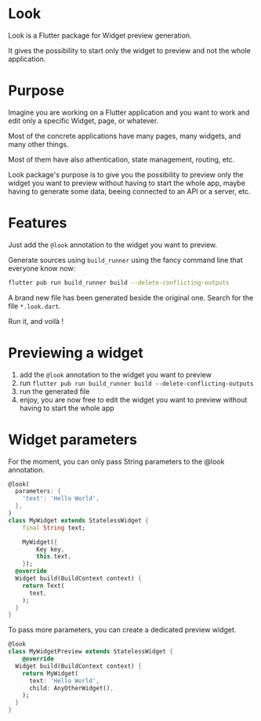# Look

Look is a Flutter package for Widget preview generation.

It gives the possibility to start only the widget to preview and not the whole application.

# Purpose

Imagine you are working on a Flutter application and you want to work and edit only a specific Widget, page, or whatever.

Most of the concrete applications have many pages, many widgets, and many other things.

Most of them have also athentication, state management, routing, etc.

Look package's purpose is to give you the possibility to preview only the widget you want to preview without having to start the whole app, maybe having to generate some data, beeing connected to an API or a server, etc.

# Features

Just add the `@look` annotation to the widget you want to preview.

Generate sources using `build_runner` using the fancy command line that everyone know now:

```bash
flutter pub run build_runner build --delete-conflicting-outputs
```

A brand new file has been generated beside the original one. Search for the file `*.look.dart`.

Run it, and voilà !

# Previewing a widget

1. add the `@look` annotation to the widget you want to preview
2. run `flutter pub run build_runner build --delete-conflicting-outputs`
3. run the generated file
4. enjoy, you are now free to edit the widget you want to preview without having to start the whole app

# Widget parameters

For the moment, you can only pass String parameters to the @look annotation.

```dart
@look(
  parameters: {
    'text': 'Hello World',
  },
)
class MyWidget extends StatelessWidget {
    final String text;

    MyWidget({
        Key key,
        this.text,
    });
  @override
  Widget build(BuildContext context) {
    return Text(
      text,
    );
  }
}
```

To pass more parameters, you can create a dedicated preview widget.

```dart
@look
class MyWidgetPreview extends StatelessWidget {
    @override
  Widget build(BuildContext context) {
    return MyWidget(
      text: 'Hello World',
      child: AnyOtherWidget(),
    );
  }
}

```